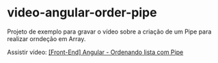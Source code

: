 # video-angular-order-pipe
Projeto de exemplo para gravar o vídeo sobre a criação de um Pipe para realizar orndeção em Array.

Assistir vídeo: [[Front-End] Angular - Ordenando lista com Pipe](https://www.youtube.com/watch?v=GYRMKp4pBO8)
